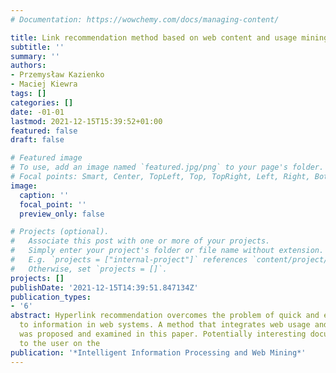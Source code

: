 ```yaml
---
# Documentation: https://wowchemy.com/docs/managing-content/

title: Link recommendation method based on web content and usage mining
subtitle: ''
summary: ''
authors:
- Przemysław Kazienko
- Maciej Kiewra
tags: []
categories: []
date: -01-01
lastmod: 2021-12-15T15:39:52+01:00
featured: false
draft: false

# Featured image
# To use, add an image named `featured.jpg/png` to your page's folder.
# Focal points: Smart, Center, TopLeft, Top, TopRight, Left, Right, BottomLeft, Bottom, BottomRight.
image:
  caption: ''
  focal_point: ''
  preview_only: false

# Projects (optional).
#   Associate this post with one or more of your projects.
#   Simply enter your project's folder or file name without extension.
#   E.g. `projects = ["internal-project"]` references `content/project/deep-learning/index.md`.
#   Otherwise, set `projects = []`.
projects: []
publishDate: '2021-12-15T14:39:51.847134Z'
publication_types:
- '6'
abstract: Hyperlink recommendation overcomes the problem of quick and easy access
  to information in web systems. A method that integrates web usage and content mining
  was proposed and examined in this paper. Potentially interesting documents are prompted
  to the user on the
publication: '*Intelligent Information Processing and Web Mining*'
---
```

